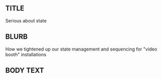 ## TITLE
Serious about state

## BLURB
How we tightened up our state management and sequencing for "video booth" installations

## BODY TEXT
